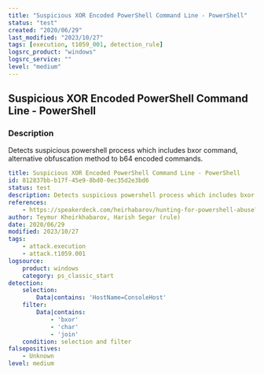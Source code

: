 ```yaml
---
title: "Suspicious XOR Encoded PowerShell Command Line - PowerShell"
status: "test"
created: "2020/06/29"
last_modified: "2023/10/27"
tags: [execution, t1059_001, detection_rule]
logsrc_product: "windows"
logsrc_service: ""
level: "medium"
---
```


## Suspicious XOR Encoded PowerShell Command Line - PowerShell

### Description

Detects suspicious powershell process which includes bxor command, alternative obfuscation method to b64 encoded commands.

```yml
title: Suspicious XOR Encoded PowerShell Command Line - PowerShell
id: 812837bb-b17f-45e9-8bd0-0ec35d2e3bd6
status: test
description: Detects suspicious powershell process which includes bxor command, alternative obfuscation method to b64 encoded commands.
references:
    - https://speakerdeck.com/heirhabarov/hunting-for-powershell-abuse?slide=46
author: Teymur Kheirkhabarov, Harish Segar (rule)
date: 2020/06/29
modified: 2023/10/27
tags:
    - attack.execution
    - attack.t1059.001
logsource:
    product: windows
    category: ps_classic_start
detection:
    selection:
        Data|contains: 'HostName=ConsoleHost'
    filter:
        Data|contains:
            - 'bxor'
            - 'char'
            - 'join'
    condition: selection and filter
falsepositives:
    - Unknown
level: medium

```
